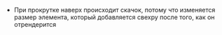 * При прокрутке наверх происходит скачок, потому что изменяется размер элемента, который добавляется свехру после того, как он отрендерится
